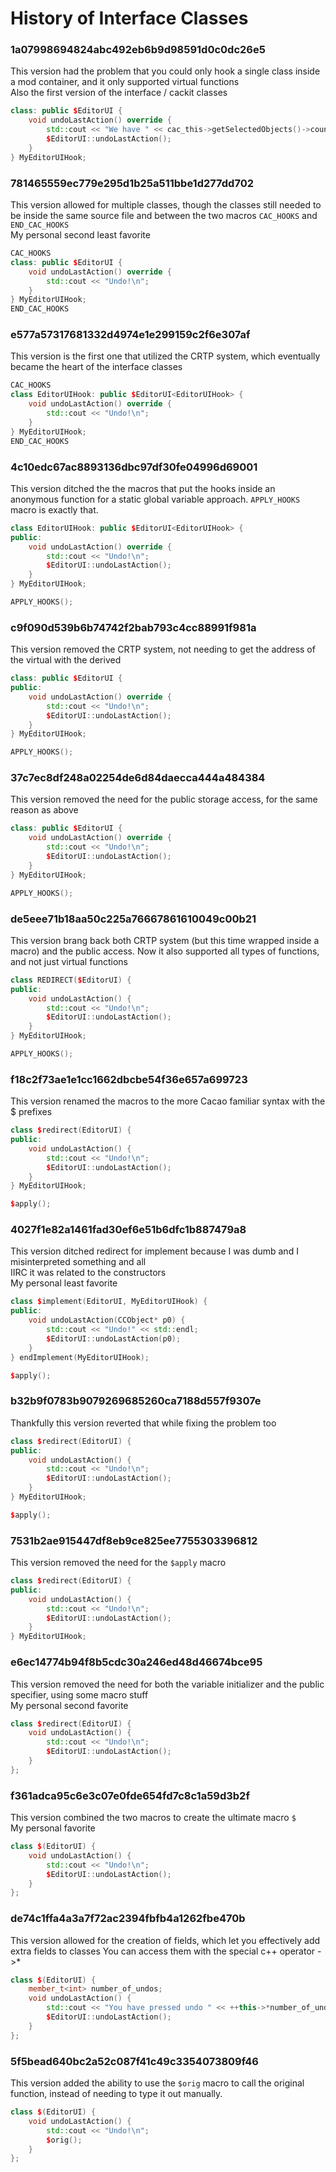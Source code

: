 # History of Interface Classes

### 1a07998694824abc492eb6b9d98591d0c0dc26e5
This version had the problem that you could only hook a single class inside a mod container, and it only supported virtual functions  
Also the first version of the interface / cackit classes
```cpp
class: public $EditorUI {
	void undoLastAction() override {
		std::cout << "We have " << cac_this->getSelectedObjects()->count() << " objects elected\n";
		$EditorUI::undoLastAction();
	}
} MyEditorUIHook;
```

### 781465559ec779e295d1b25a511bbe1d277dd702
This version allowed for multiple classes, though the classes still needed to be inside the same source file and between the two macros `CAC_HOOKS` and `END_CAC_HOOKS`  
My personal second least favorite
```cpp
CAC_HOOKS
class: public $EditorUI {
	void undoLastAction() override {
		std::cout << "Undo!\n";
	}
} MyEditorUIHook;
END_CAC_HOOKS
```

### e577a57317681332d4974e1e299159c2f6e307af
This version is the first one that utilized the CRTP system, which eventually became the heart of the interface classes
```cpp
CAC_HOOKS
class EditorUIHook: public $EditorUI<EditorUIHook> {
	void undoLastAction() override {
		std::cout << "Undo!\n";
	}
} MyEditorUIHook;
END_CAC_HOOKS
```

### 4c10edc67ac8893136dbc97df30fe04996d69001
This version ditched the the macros that put the hooks inside an anonymous function for a static global variable approach. `APPLY_HOOKS` macro is exactly that.
```cpp
class EditorUIHook: public $EditorUI<EditorUIHook> {
public:
	void undoLastAction() override {
		std::cout << "Undo!\n";
		$EditorUI::undoLastAction();
	}
} MyEditorUIHook;

APPLY_HOOKS();
```

### c9f090d539b6b74742f2bab793c4cc88991f981a
This version removed the CRTP system, not needing to get the address of the virtual with the derived
```cpp
class: public $EditorUI {
public:
	void undoLastAction() override {
		std::cout << "Undo!\n";
		$EditorUI::undoLastAction();
	}
} MyEditorUIHook;

APPLY_HOOKS();
```

### 37c7ec8df248a02254de6d84daecca444a484384
This version removed the need for the public storage access, for the same reason as above
```cpp
class: public $EditorUI {
	void undoLastAction() override {
		std::cout << "Undo!\n";
		$EditorUI::undoLastAction();
	}
} MyEditorUIHook;

APPLY_HOOKS();
```

### de5eee71b18aa50c225a76667861610049c00b21
This version brang back both CRTP system (but this time wrapped inside a macro) and the public access. Now it also supported all types of functions, and not just virtual functions
```cpp
class REDIRECT($EditorUI) {
public:
	void undoLastAction() {
		std::cout << "Undo!\n";
		$EditorUI::undoLastAction();
	}
} MyEditorUIHook;

APPLY_HOOKS();
```

### f18c2f73ae1e1cc1662dbcbe54f36e657a699723
This version renamed the macros to the more Cacao familiar syntax with the $ prefixes
```cpp
class $redirect(EditorUI) {
public:
	void undoLastAction() {
		std::cout << "Undo!\n";
		$EditorUI::undoLastAction();
	}
} MyEditorUIHook;

$apply();
```

### 4027f1e82a1461fad30ef6e51b6dfc1b887479a8
This version ditched redirect for implement because I was dumb and I misinterpreted something and all  
IIRC it was related to the constructors  
My personal least favorite
```cpp
class $implement(EditorUI, MyEditorUIHook) {
public:
    void undoLastAction(CCObject* p0) {
        std::cout << "Undo!" << std::endl;
        $EditorUI::undoLastAction(p0);
    }
} endImplement(MyEditorUIHook);

$apply();
```

### b32b9f0783b9079269685260ca7188d557f9307e
Thankfully this version reverted that while fixing the problem too
```cpp
class $redirect(EditorUI) {
public:
	void undoLastAction() {
		std::cout << "Undo!\n";
		$EditorUI::undoLastAction();
	}
} MyEditorUIHook;

$apply();
```

### 7531b2ae915447df8eb9ce825ee7755303396812
This version removed the need for the `$apply` macro
```cpp
class $redirect(EditorUI) {
public:
	void undoLastAction() {
		std::cout << "Undo!\n";
		$EditorUI::undoLastAction();
	}
} MyEditorUIHook;
```

### e6ec14774b94f8b5cdc30a246ed48d46674bce95
This version removed the need for both the variable initializer and the public specifier, using some macro stuff  
My personal second favorite
```cpp
class $redirect(EditorUI) {
	void undoLastAction() {
		std::cout << "Undo!\n";
		$EditorUI::undoLastAction();
	}
};
```

### f361adca95c6e3c07e0fde654fd7c8c1a59d3b2f
This version combined the two macros to create the ultimate macro `$`  
My personal favorite
```cpp
class $(EditorUI) {
	void undoLastAction() {
		std::cout << "Undo!\n";
		$EditorUI::undoLastAction();
	}
};
```

### de74c1ffa4a3a7f72ac2394fbfb4a1262fbe470b
This version allowed for the creation of fields, which let you effectively add extra fields to classes
You can access them with the special c++ operator ->*
```cpp
class $(EditorUI) {
	member_t<int> number_of_undos; 
	void undoLastAction() {
		std::cout << "You have pressed undo " << ++this->*number_of_undos << " times!\n";
		$EditorUI::undoLastAction();
	}
};
```

### 5f5bead640bc2a52c087f41c49c3354073809f46
This version added the ability to use the `$orig` macro to call the original function, instead of needing to type it out manually.
```cpp
class $(EditorUI) {
	void undoLastAction() {
		std::cout << "Undo!\n";
		$orig();
	}
};
```